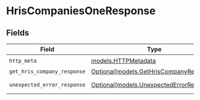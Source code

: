 # HrisCompaniesOneResponse


## Fields

| Field                                                                            | Type                                                                             | Required                                                                         | Description                                                                      |
| -------------------------------------------------------------------------------- | -------------------------------------------------------------------------------- | -------------------------------------------------------------------------------- | -------------------------------------------------------------------------------- |
| `http_meta`                                                                      | [models.HTTPMetadata](../models/httpmetadata.md)                                 | :heavy_check_mark:                                                               | N/A                                                                              |
| `get_hris_company_response`                                                      | [Optional[models.GetHrisCompanyResponse]](../models/gethriscompanyresponse.md)   | :heavy_minus_sign:                                                               | Company                                                                          |
| `unexpected_error_response`                                                      | [Optional[models.UnexpectedErrorResponse]](../models/unexpectederrorresponse.md) | :heavy_minus_sign:                                                               | Unexpected error                                                                 |